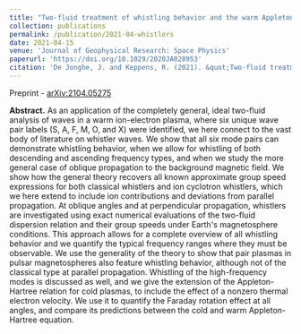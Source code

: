 ```yaml
---
title: "Two‐fluid treatment of whistling behavior and the warm Appleton‐Hartree extension"
collection: publications
permalink: /publication/2021-04-whistlers
date: 2021-04-15
venue: 'Journal of Geophysical Research: Space Physics'
paperurl: 'https://doi.org/10.1029/2020JA028953'
citation: 'De Jonghe, J. and Keppens, R. (2021). &quot;Two‐fluid treatment of whistling behavior and the warm Appleton‐Hartree extension.&quot; <i>J. Geophys. Res. Space Phys</i>. 126, e2020JA028953.'
---
```


Preprint - [arXiv:2104.05275](https://arxiv.org/abs/2104.05275)

__Abstract.__ As an application of the completely general, ideal two-fluid analysis of waves in a warm ion-electron plasma, where six unique wave pair labels (S, A, F, M, O, and X) were identified, we here connect to the vast body of literature on whistler waves. We show that all six mode pairs can demonstrate whistling behavior, when we allow for whistling of both descending and ascending frequency types, and when we study the more general case of oblique propagation to the background magnetic field. We show how the general theory recovers all known approximate group speed expressions for both classical whistlers and ion cyclotron whistlers, which we here extend to include ion contributions and deviations from parallel propagation. At oblique angles and at perpendicular propagation, whistlers are investigated using exact numerical evaluations of the two-fluid dispersion relation and their group speeds under Earth's magnetosphere conditions. This approach allows for a complete overview of all whistling behavior and we quantify the typical frequency ranges where they must be observable. We use the generality of the theory to show that pair plasmas in pulsar magnetospheres also feature whistling behavior, although not of the classical type at parallel propagation. Whistling of the high-frequency modes is discussed as well, and we give the extension of the Appleton-Hartree relation for cold plasmas, to include the effect of a nonzero thermal electron velocity. We use it to quantify the Faraday rotation effect at all angles, and compare its predictions between the cold and warm Appleton-Hartree equation.